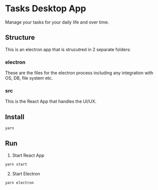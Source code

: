 # Tasks Desktop App

Manage your tasks for your daily life and over time.

## Structure
This is an electron app that is strucutred in 2 separate folders:

### electron
These are the files for the electron process including any integration with OS, DB, file system etc.

### src
This is the React App that handles the UI/UX.

## Install
```sh
yarn
```

## Run
1. Start React App
```sh
yarn start
```
2. Start Electron
```sh
yarn electron
```
